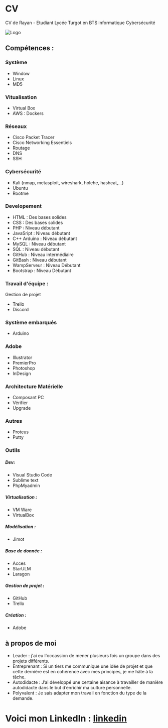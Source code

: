 # CV
CV de Rayan - Etudiant Lycée Turgot en BTS informatique Cybersécurité

![Logo](https://github.com/Kbnn-z/CV/assets/115071427/2287ac02-329c-4861-9fb8-116ad8cbc2da)

## Compétences :
### Système
- Window
- Linux
- MD5

### Vitualisation
- Virtual Box 
- AWS : Dockers

### Réseaux
- Cisco Packet Tracer
- Cisco Networking Essentiels
- Routage
- DNS
- SSH

### Cybersécurité
- Kali (nmap, metasploit, wireshark, holehe, hashcat,...)
- Ubuntu
- Rootme

### Developement
- HTML : Des bases solides
- CSS : Des bases solides
- PHP : Niveau débutant
- JavaSript : Niveau débutant
- C++ Arduino : Niveau débutant
- MySQL : Niveau débutant
- SQL : Niveau débutant
- GitHub : Niveau intermédiaire
- GitBash : Niveau débutant
- WampServeur : Niveau Débutant
- Bootstrap : Niveau Débutant

### Travail d'équipe :
Gestion de projet
- Trello
- Discord

### Système embarqués
- Arduino

### Adobe
- Illustrator
- PremierPro
- Photoshop
- InDesign

### Architecture Matérielle
- Composant PC
- Vérifier
- Upgrade

### Autres 
- Proteus
- Putty

### Outils

##### Dev:
- Visual Studio Code
- Sublime text
- PhpMyadmin

##### Virtualisation :
- VM Ware
- VirtualBox

##### Modélisation :
- Jimot

##### Base de donnée : 
- Acces
- StarULM
- Laragon

##### Gestion de projet :
- GitHub
- Trello

##### Création :
- Adobe

## à propos de moi
- Leader : j'ai eu l'occassion de mener plusieurs fois un groupe dans des projets différents.
- Entreprenant : Si un tiers me communique une idée de projet et que cette dernière est en cohérence avec mes principes, je me hâte à la tâche.
- Autodidacte : J’ai développé une certaine aisance à travailler de manière autodidacte dans le but d’enrichir ma culture personnelle.
- Polyvalent : Je sais adapter mon travail en fonction du type de la demande.

# Voici mon LinkedIn : [linkedin](https://www.linkedin.com/in/rayan-belabaci-64934b221/)
